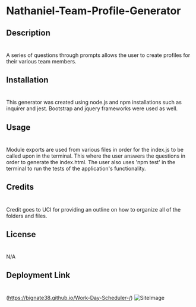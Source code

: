 # Nathaniel-Team-Profile-Generator
## Description
#
A series of questions through prompts allows the user to create profiles for their various team members.

## Installation 
#
This generator was created using node.js and npm installations such as inquirer and jest. Bootstrap and jquery frameworks were used as well.

## Usage
#
Module exports are used from various files in order for the index.js to be called upon in the terminal. This where the user answers the questions in order to generate the index.html. The user also uses 'npm test' in the terminal to run the tests of the application's functionality. 
## Credits
#
Credit goes to UCI for providing an outline on how to organize all of the folders and files. 

## License
#
N/A
## Deployment Link 
#
(https://bignate38.github.io/Work-Day-Scheduler-/)
![SiteImage](assets/images/Scheduler_Pic.png)

